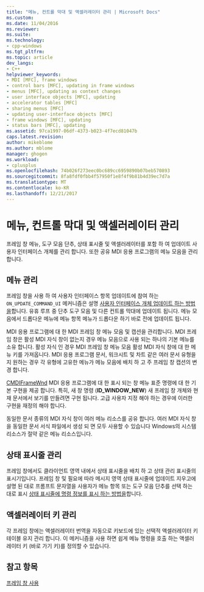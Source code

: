 ```yaml
---
title: "메뉴, 컨트롤 막대 및 액셀러레이터 관리 | Microsoft Docs"
ms.custom: 
ms.date: 11/04/2016
ms.reviewer: 
ms.suite: 
ms.technology:
- cpp-windows
ms.tgt_pltfrm: 
ms.topic: article
dev_langs:
- C++
helpviewer_keywords:
- MDI [MFC], frame windows
- control bars [MFC], updating in frame windows
- menus [MFC], updating as context changes
- user interface objects [MFC], updating
- accelerator tables [MFC]
- sharing menus [MFC]
- updating user-interface objects [MFC]
- frame windows [MFC], updating
- status bars [MFC], updating
ms.assetid: 97ca1997-06df-4373-b023-4f7ecd81047b
caps.latest.revision: 
author: mikeblome
ms.author: mblome
manager: ghogen
ms.workload:
- cplusplus
ms.openlocfilehash: 74b026f273eec0bc689cc6959890b07beb570893
ms.sourcegitcommit: 8fa8fdf0fbb4f57950f1e8f4f9b81b4d39ec7d7a
ms.translationtype: MT
ms.contentlocale: ko-KR
ms.lasthandoff: 12/21/2017
---
```

# <a name="managing-menus-control-bars-and-accelerators"></a>메뉴, 컨트롤 막대 및 액셀러레이터 관리
프레임 창 메뉴, 도구 모음 단추, 상태 표시줄 및 액셀러레이터를 포함 하 여 업데이트 사용자 인터페이스 개체를 관리 합니다. 또한 공유 MDI 응용 프로그램의 메뉴 모음을 관리 합니다.  
  
## <a name="managing-menus"></a>메뉴 관리  
 프레임 창을 사용 하 여 사용자 인터페이스 항목 업데이트에 참여 하는 `ON_UPDATE_COMMAND_UI` 메커니즘은 설명 [사용자 인터페이스 개체 업데이트 하는 방법을](../mfc/how-to-update-user-interface-objects.md)합니다. 유휴 루프 중 단추 도구 모음 및 다른 컨트롤 막대에 업데이트 됩니다. 메뉴 모음에서 드롭다운 메뉴에 메뉴 항목 메뉴가 드롭다운 하기 바로 전에 업데이트 됩니다.  
  
 MDI 응용 프로그램에 대 한 MDI 프레임 창 메뉴 모음 및 캡션을 관리합니다. MDI 프레임 창은 활성 MDI 자식 창이 없는지 경우 메뉴 모음으로 사용 되는 하나의 기본 메뉴를 소유 합니다. 활성 자식 인 경우 MDI 프레임 창 메뉴 모음 활성 MDI 자식 창에 대 한 메뉴 키를 가져옵니다. MDI 응용 프로그램 문서, 워크시트 및 차트 같은 여러 문서 유형을 지 원하는 경우 각 유형에 고유한 메뉴가 메뉴 모음에 배치 하 고 주 프레임 창 캡션의 변경 합니다.  
  
 [CMDIFrameWnd](../mfc/reference/cmdiframewnd-class.md) MDI 응용 프로그램에 대 한 표시 되는 창 메뉴 표준 명령에 대 한 기본 구현을 제공 합니다. 특히, 새 창 명령 (**ID_WINDOW_NEW**) 새 프레임 창 개체와 현재 문서에서 보기를 만들려면 구현 됩니다. 고급 사용자 지정 해야 하는 경우에 이러한 구현을 재정의 해야 합니다.  
  
 동일한 문서 종류의 MDI 자식 창이 여러 메뉴 리소스를 공유 합니다. 여러 MDI 자식 창을 동일한 문서 서식 파일에서 생성 되 면 모두 사용할 수 있습니다 Windows의 시스템 리소스가 절약 같은 메뉴 리소스입니다.  
  
## <a name="managing-the-status-bar"></a>상태 표시줄 관리  
 프레임 창에서도 클라이언트 영역 내에서 상태 표시줄을 배치 하 고 상태 관리 표시줄의 표시기입니다. 프레임 창 및 필요에 따라 메시지 영역 상태 표시줄에 업데이트 지우고에 설명 된 대로 프롬프트 문자열을 사용자가 메뉴 항목 또는 도구 모음 단추를 선택 하는 대로 표시 [상태 표시줄에 명령 정보를 표시 하는 방법을](../mfc/how-to-display-command-information-in-the-status-bar.md)합니다.  
  
## <a name="managing-accelerators"></a>액셀러레이터 키 관리  
 각 프레임 창에는 액셀러레이터 번역을 자동으로 키보드에 있는 선택적 액셀러레이터 키 테이블 유지 관리 합니다. 이 메커니즘을 사용 하면 쉽게 메뉴 명령을 호출 하는 액셀러레이터 키 (바로 가기 키)를 정의할 수 있습니다.  
  
## <a name="see-also"></a>참고 항목  
 [프레임 창 사용](../mfc/using-frame-windows.md)

